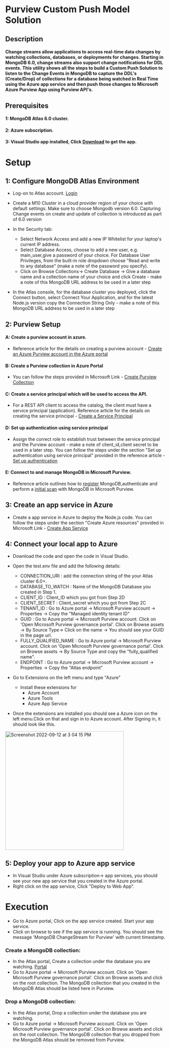 # Purview Custom Push Model Solution

## Description
   #### Change streams allow applications to access real-time data changes by watching collections, databases, or deployments for changes. Starting in MongoDB 6.0, change streams also support change notifications for DDL events. This utility shows all the steps to build a Custom Push Solution to listen to the Change Events in MongoDB to capture the DDL's (Create/Drop) of collections for a database being watched in Real Time using the Azure app service and then push those changes to Microsoft Azure Purview App using Purview API's.
    
## Prerequisites
  #### 1: MongoDB Atlas 6.0 cluster.
  #### 2: Azure subscription.
  #### 3: Visual Studio app installed, Click [Download](https://code.visualstudio.com/download) to get the app.
 
# Setup

## 1: Configure MongoDB Atlas Environment

  - Log-on to Atlas account. [Login](https://account.mongodb.com/account/login)

  - Create a M10 Cluster in a cloud provider region of your choice with default settings. Make sure to choose Mongodb version 6.0. Capturing Change events on create and update of collection is introduced as part of 6.0 version
  - In the Security tab:
    - Select Network Access and add a new IP Whitelist for your laptop's current IP address.
    - Select Database Access, choose to add a new user, e.g. main_user,give a password of your choice. For Database User Privileges, from the built-in role dropdown choose "Read and write to any database" (make a note of the password you specify).
    - Click on Browse Collections-> Create Database -> Give a database name and a collection name of your choice and click Create - make a note of this MongoDB URL address to be used in a later step
  - In the Atlas console, for the database cluster you deployed, click the Connect button, select Connect Your Application, and for the latest Node.js version copy the Connection String Only - make a note of this MongoDB URL address to be used in a later step

## 2: Purview Setup

  #### A: Create a purview account in azure. 

   - Reference article for the details on creating a purview account - [Create an Azure Purview account in the Azure portal](https://docs.microsoft.com/en-us/azure/purview/create-catalog-portal)

  #### B: Create a Purview collection in Azure Portal

   - You can follow the steps provided in Microsoft Link - [Create Purview Collection](https://docs.microsoft.com/en-us/azure/purview/quickstart-create-collection)
  
  #### C: Create a service principal which will be used to access the API.

   - For a REST API client to access the catalog, the client must have a service principal (application).
   Reference article for the details on creating the service principal - [Create a Service Principal](
https://docs.microsoft.com/en-us/azure/purview/tutorial-using-rest-apis#create-a-service-principal-application)

  #### D: Set up authentication using service principal

   - Assign the correct role to establish trust between the service principal and the Purview account - make a note of client_id,client secret to be used in a later step.
   You can follow the steps under the section "Set up authentication using service principal" provided in the reference article - [Set up authentication](https://docs.microsoft.com/en-us/azure/purview/tutorial-using-rest-apis#set-up-authentication-using-service-principal)

  #### E: Connect to and manage MongoDB in Microsoft Purview.

   - Reference article outlines how to [register](https://learn.microsoft.com/en-us/azure/purview/register-scan-mongodb#register) MongoDB,authenticate and perform a [initial scan](https://learn.microsoft.com/en-us/azure/purview/register-scan-mongodb#scan) with MongoDB in Microsoft Purview.

## 3: Create an app service in Azure

  - Create a app service in Azure to deploy the Node.js code.
  You can follow the steps under the section "Create Azure resources" provided in Microsoft Link - [Create App Service](https://docs.microsoft.com/en-us/azure/app-service/quickstart-nodejs?tabs=linux&pivots=development-environment-azure-portal#create-azure-resources)

## 4: Connect your local app to Azure

  - Download the code and open the code in Visual Studio.
  - Open the test.env file and add the following details:
  
    - CONNECTION_URI : add the connection string of the your Atlas cluster 6.0+.
    - DATABASE_TO_WATCH : Name of the MongoDB Database you created in Step 1.
    - CLIENT_ID : Client_ID which you got from Step 2D
    - CLIENT_SECRET : Client_secret which you got from Step 2C
    - TENANT_ID : Go to Azure portal -> Microsoft Purview account -> Properties -> Copy the "Managed identity tenant ID"
    - GUID : Go to Azure portal -> Microsoft Purview account. Click on 'Open Microsoft Purview governance portal'. Click on Browse assets -> By Source Type-> Click on the name -> You should see your GUID in the page url.
    - FULLY_QUALIFIED_NAME : Go to Azure portal -> Microsoft Purview account. Click on 'Open Microsoft Purview governance portal'. Click on Browse assets -> By Source Type and copy the "fully_qualified name".
    - ENDPOINT : Go to Azure portal -> Microsoft Purview account -> Properties -> Copy the "Atlas endpoint"
    
  - Go to Extensions on the left menu and type "Azure"
    - Install these extensions for 
      - Azure Account
      - Azure Tools
      - Azure App Service
      
  - Once the extensions are installed you should see a Azure icon on the left menu.Click on that and sign in to Azure account. After Signing in, it should look like this.
 
   <img width="373" alt="Screenshot 2022-09-12 at 3 04 15 PM" src="https://user-images.githubusercontent.com/101181433/189621346-c3d9fef8-7fb4-4235-a5da-6e39bf2624a6.png">

## 5: Deploy your app to Azure app service

  - In Visual Studio under Azure subscription-> app services, you should see your new app service that you created in the Azure portal.
  - Right click on the app service, Click "Deploy to Web App".
    
# Execution

 - Go to Azure portal, Click on the app service created. Start your app service.
 - Click on browse to see if the app service is running. You should see the message 'MongoDB ChangeStream for Purview' with current timestamp.
 
### Create a MongoDB collection:

  - In the Atlas portal, Create a collection under the database you are watching. [Portal](https://account.mongodb.com/account/login)
  - Go to Azure portal -> Microsoft Purview account. Click on 'Open Microsoft Purview governance portal'. Click on Browse assets and click on the root collection. The MongoDB collection that you created in the MongoDB Atlas should be listed here in Purview.

### Drop a MongoDB collection:

  -  In the Atlas portal, Drop a collection under the database you are watching.
  - Go to Azure portal -> Microsoft Purview account. Click on 'Open Microsoft Purview governance portal'. Click on Browse assets and click on the root collection. The MongoDB collection that you dropped from the MongoDB Atlas should be removed from Purview.
 
    
    
    
  


  

  
